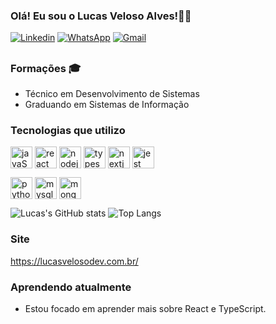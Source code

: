 ### Olá! Eu sou o Lucas Veloso Alves!👋🏽

[![Linkedin](https://img.shields.io/badge/LinkedIn-0077B5?style=for-the-badge&logo=linkedin&logoColor=white)](https://www.linkedin.com/in/lucasvelosoalves/)
[![WhatsApp](https://img.shields.io/badge/WhatsApp-25D366?style=for-the-badge&logo=whatsapp&logoColor=white)](https://api.whatsapp.com/send?phone=5571996579989)
[![Gmail](https://img.shields.io/badge/Gmail-D14836?style=for-the-badge&logo=gmail&logoColor=white)](mailto:lucasvalves98@gmail.com)

##
### Formações 🎓

- Técnico em Desenvolvimento de Sistemas
- Graduando em Sistemas de Informação


### Tecnologias que utilizo  
<div  style="display:inline_block">
   <img align="center" alt="javaScript5" heigth="30" width="35"
  src="https://cdn.jsdelivr.net/gh/devicons/devicon/icons/javascript/javascript-plain.svg" >
   <img align="center" alt="react" heigth="30" width="35" 
  src="https://cdn.jsdelivr.net/gh/devicons/devicon/icons/react/react-original.svg" />
   <img align="center"  alt="nodejs" heigth="30" width="35" 
  src="https://cdn.jsdelivr.net/gh/devicons/devicon/icons/nodejs/nodejs-original.svg" >
    <img align="center" alt="typescript" heigth="30" width="35" 
  src="https://cdn.jsdelivr.net/gh/devicons/devicon/icons/typescript/typescript-original.svg" >
    
  <img align="center" alt="nextjs" heigth="30" width="35" src="https://cdn.jsdelivr.net/gh/devicons/devicon@latest/icons/nextjs/nextjs-original.svg" />  
<img align="center" alt="jest" heigth="30" width="35" src="https://cdn.jsdelivr.net/gh/devicons/devicon@latest/icons/jest/jest-plain.svg" />
      
   <img align="center" alt="python" heigth="30" width="35" 
  src="https://cdn.jsdelivr.net/gh/devicons/devicon/icons/python/python-original.svg" >
    <img align="center" alt="mysql" heigth="30" width="35" 
  src="https://cdn.jsdelivr.net/gh/devicons/devicon/icons/mysql/mysql-original.svg" >
    <img align="center" alt="mongodb" heigth="30" width="35" 
  src="https://cdn.jsdelivr.net/gh/devicons/devicon/icons/mongodb/mongodb-original.svg" >
</div>


![Lucas's GitHub stats](https://github-readme-stats.vercel.app/api?username=lucasvalves&show__icons=true&theme=cobalthighcontrast) ![Top Langs](https://github-readme-stats.vercel.app/api/top-langs/?username=lucasvalves&layout=compact)
<br>       

### Site
https://lucasvelosodev.com.br/

### Aprendendo atualmente

- Estou focado em aprender mais sobre React e TypeScript.



